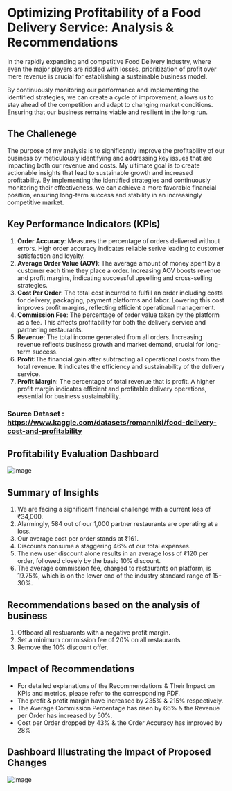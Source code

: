 # Optimizing Profitability of a Food Delivery Service: Analysis & Recommendations 
In the rapidly expanding and competitive Food Delivery Industry, where even the major players are riddled with losses, prioritization of profit over mere revenue is crucial for establishing a sustainable business model.

By continuously monitoring our performance and implementing the identified strategies, we can create a cycle of improvement, allows us to stay ahead of the competition and adapt to changing market conditions. Ensuring that our business remains viable and resilient in the long run.


## The Challenege 
The purpose of my analysis is to significantly improve the profitability of our business by meticulously identifying and addressing key issues that are impacting both our revenue and costs. My ultimate goal is to create actionable insights that lead to sustainable growth and increased profitability. By implementing the identified strategies and continuously monitoring their effectiveness, we can achieve a more favorable financial position, ensuring long-term success and stability in an increasingly competitive market.


## Key Performance Indicators (KPIs)
1. **Order Accuracy**: Measures the percentage of orders delivered without errors. High order accuracy indicates reliable serive leading to customer satisfaction and loyalty.
2. **Average Order Value (AOV)**: The average amount of money spent by a customer each time they place a order. Increasing AOV boosts revenue and profit margins, indicating successful upselling and cross-selling strategies.
3. **Cost Per Order**: The total cost incurred to fulfill an order including costs for delivery, packaging, payment platforms and labor. Lowering this cost improves profit margins, reflecting efficient operational management.
4. **Commission Fee**: The percentage of order value taken by the platform as a fee. This affects profitability for both the delivery service and partnering restaurants.
5. **Revenue**: The total income generated from all orders. Increasing revenue reflects business growth and market demand, crucial for long-term success.
6. **Profit**:The financial gain after subtracting all operational costs from the total revenue. It indicates the efficiency and sustainability of the delivery service.
7. **Profit Margin**: The percentage of total revenue that is profit. A higher profit margin indicates efficient and profitable delivery operations, essential for business sustainability.


### Source Dataset : https://www.kaggle.com/datasets/romanniki/food-delivery-cost-and-profitability


## Profitability Evaluation Dashboard
![image](https://github.com/user-attachments/assets/ac12c9e6-36ca-4ef0-8164-70af7c01df4a)


## Summary of Insights
1. We are facing a significant financial challenge with a current loss of ₹34,000.
2. Alarmingly, 584 out of our 1,000 partner restaurants are operating at a loss.
3. Our average cost per order stands at ₹161.
4. Discounts consume a staggering 46% of our total expenses.
5. The new user discount alone results in an average loss of ₹120 per order, followed closely by the basic 10% discount.
6. The average commission fee, charged to restaurants on platform, is 19.75%, which is on the lower end of the industry standard range of 15-30%.


## Recommendations based on the analysis of business
1. Offboard all restuarants with a negative profit margin.
2. Set a minimum commission fee of 20% on all restaurants
3. Remove the 10% discount offer.

 
## Impact of Recommendations
- For detailed explanations of the Recommendations & Their Impact on KPIs and metrics, please refer to the corresponding PDF.
- The profit & profit margin have increased by 235% & 215% respectively.
- The Average Commission Percentage has risen by 66% & the Revenue per Order has increased by 50%.
- Cost per Order dropped by 43% & the Order Accuracy has improved by 28%


## Dashboard Illustrating the Impact of Proposed Changes
![image](https://github.com/user-attachments/assets/99644460-e6ec-4a3a-88d1-d6a9b620e9c3)
